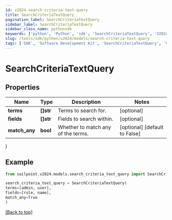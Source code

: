 ```yaml
---
id: v2024-search-criteria-text-query
title: SearchCriteriaTextQuery
pagination_label: SearchCriteriaTextQuery
sidebar_label: SearchCriteriaTextQuery
sidebar_class_name: pythonsdk
keywords: ['python', 'Python', 'sdk', 'SearchCriteriaTextQuery', 'V2024SearchCriteriaTextQuery'] 
slug: /tools/sdk/python/v2024/models/search-criteria-text-query
tags: ['SDK', 'Software Development Kit', 'SearchCriteriaTextQuery', 'V2024SearchCriteriaTextQuery']
---
```


# SearchCriteriaTextQuery


## Properties

Name | Type | Description | Notes
------------ | ------------- | ------------- | -------------
**terms** | **[]str** | Terms to search for. | [optional] 
**fields** | **[]str** | Fields to search within. | [optional] 
**match_any** | **bool** | Whether to match any of the terms. | [optional] [default to False]
}

## Example

```python
from sailpoint.v2024.models.search_criteria_text_query import SearchCriteriaTextQuery

search_criteria_text_query = SearchCriteriaTextQuery(
terms=[admin, user],
fields=[role, name],
match_any=True
)

```
[[Back to top]](#) 

